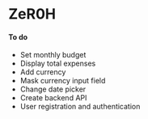 # ZeR0H

#### To do
- Set monthly budget
- Display total expenses 
- Add currency
- Mask currency input field
- Change date picker
- Create backend API
- User registration and authentication
